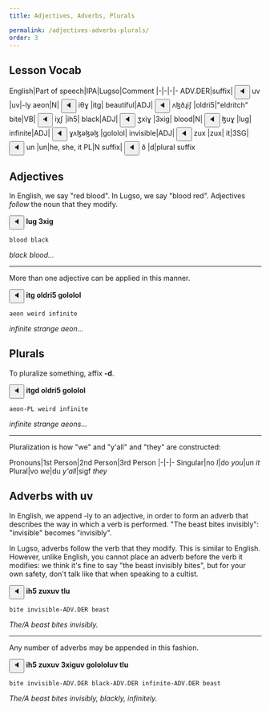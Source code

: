 ```yaml
---
title: Adjectives, Adverbs, Plurals

permalink: /adjectives-adverbs-plurals/
order: 3
---
```


## Lesson Vocab

English|Part of speech|IPA|Lugso|Comment
|-|-|-|-
ADV.DER|suffix|<span class='spoken '> <button class='speak' type='button' data-ipa='uv'>🔈</button> <span class='ipa'>uv</span> </span>|uv|-ly
aeon|N|<span class='spoken '> <button class='speak' type='button' data-ipa='iθɣ'>🔈</button> <span class='ipa'>iθɣ</span> </span>|itg|
beautiful|ADJ|<span class='spoken '> <button class='speak' type='button' data-ipa='ʌɮðɻiʃ'>🔈</button> <span class='ipa'>ʌɮðɻiʃ</span> </span>|oldri5|"eldritch"
bite|VB|<span class='spoken '> <button class='speak' type='button' data-ipa='iχʃ'>🔈</button> <span class='ipa'>iχʃ</span> </span>|ih5|
black|ADJ|<span class='spoken '> <button class='speak' type='button' data-ipa='ʒxiɣ'>🔈</button> <span class='ipa'>ʒxiɣ</span> </span>|3xig|
blood|N|<span class='spoken '> <button class='speak' type='button' data-ipa='ɮuɣ'>🔈</button> <span class='ipa'>ɮuɣ</span> </span>|lug|
infinite|ADJ|<span class='spoken '> <button class='speak' type='button' data-ipa='ɣʌɮəɮəɮ'>🔈</button> <span class='ipa'>ɣʌɮəɮəɮ</span> </span>|gololol|
invisible|ADJ|<span class='spoken '> <button class='speak' type='button' data-ipa='zux'>🔈</button> <span class='ipa'>zux</span> </span>|zux|
it|3SG|<span class='spoken '> <button class='speak' type='button' data-ipa='un'>🔈</button> <span class='ipa'>un</span> </span>|un|he, she, it
PL|N suffix|<span class='spoken '> <button class='speak' type='button' data-ipa='ð'>🔈</button> <span class='ipa'>ð</span> </span>|d|plural suffix

## Adjectives

In English, we say "red blood". In Lugso, we say "blood red". Adjectives _follow_ the noun that they modify.

**<span class='spoken btnOnly'> <button class='speak' type='button' data-ipa='lug 3xig'>🔈</button>  </span> lug 3xig**

`blood black`

_black blood..._

---

More than one adjective can be applied in this manner.

**<span class='spoken btnOnly'> <button class='speak' type='button' data-ipa='itg oldri5 gololol'>🔈</button>  </span> itg oldri5 gololol**

`aeon weird infinite`

_infinite strange aeon..._

## Plurals

To pluralize something, affix **-d**.

**<span class='spoken btnOnly'> <button class='speak' type='button' data-ipa='itgd oldri5 gololol'>🔈</button>  </span> itgd oldri5 gololol**

`aeon-PL weird infinite`

_infinite strange aeons..._

---

Pluralization is how "we" and "y'all" and "they" are constructed:

Pronouns|1st Person|2nd Person|3rd Person
|-|-|-
Singular|no _I_|do _you_|un _it_
Plural|vo _we_|du _y'all_|sigf _they_

## Adverbs with uv

In English, we append -ly to an adjective, in order to form an adverb that describes the way in which a verb is performed. "The beast bites invisibly": "invisible" becomes "invisibly".

In Lugso, adverbs follow the verb that they modify. This is similar to English. However, unlike English, you cannot place an adverb before the verb it modifies: we think it's fine to say "the beast invisibly bites", but for your own safety, don't talk like that when speaking to a cultist.

**<span class='spoken btnOnly'> <button class='speak' type='button' data-ipa='ih5 zuxuv tlu'>🔈</button>  </span> ih5 zuxuv tlu**

`bite invisible-ADV.DER beast`

_The/A beast bites invisibly._

---

Any number of adverbs may be appended in this fashion.

**<span class='spoken btnOnly'> <button class='speak' type='button' data-ipa='ih5 zuxuv 3xiguv golololuv tlu'>🔈</button>  </span> ih5 zuxuv 3xiguv golololuv tlu**

`bite invisible-ADV.DER black-ADV.DER infinite-ADV.DER beast`

_The/A beast bites invisibly, blackly, infinitely._
